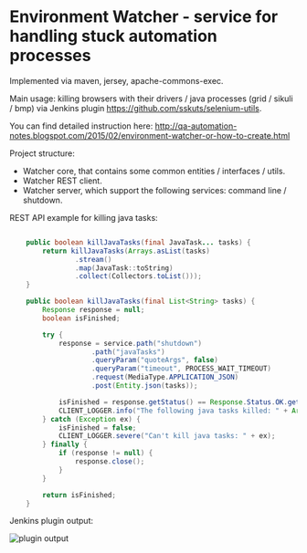 Environment Watcher - service for handling stuck automation processes
======

Implemented via maven, jersey, apache-commons-exec.

Main usage: killing browsers with their drivers / java processes (grid / sikuli / bmp) via Jenkins plugin https://github.com/sskuts/selenium-utils.

You can find detailed instruction here: http://qa-automation-notes.blogspot.com/2015/02/environment-watcher-or-how-to-create.html

Project structure: 
 
 - Watcher core, that contains some common entities / interfaces / utils.
 - Watcher REST client.
 - Watcher server, which support the following services: command line / shutdown.

REST API example for killing java tasks:

```java

    public boolean killJavaTasks(final JavaTask... tasks) {
        return killJavaTasks(Arrays.asList(tasks)
                .stream()
                .map(JavaTask::toString)
                .collect(Collectors.toList()));
    }

    public boolean killJavaTasks(final List<String> tasks) {
        Response response = null;
        boolean isFinished;

        try {
            response = service.path("shutdown")
                    .path("javaTasks")
                    .queryParam("quoteArgs", false)
                    .queryParam("timeout", PROCESS_WAIT_TIMEOUT)
                    .request(MediaType.APPLICATION_JSON)
                    .post(Entity.json(tasks));

            isFinished = response.getStatus() == Response.Status.OK.getStatusCode();
            CLIENT_LOGGER.info("The following java tasks killed: " + Arrays.asList(tasks));
        } catch (Exception ex) {
            isFinished = false;
            CLIENT_LOGGER.severe("Can't kill java tasks: " + ex);
        } finally {
            if (response != null) {
                response.close();
            }
        }

        return isFinished;
    }
```

Jenkins plugin output:

![plugin output](http://2.bp.blogspot.com/-AVgZSa2YsZg/VNfF0FqpS6I/AAAAAAAAAnA/ZooqgKDPpIw/s1600/log.png)
